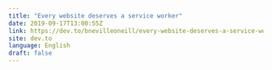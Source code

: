 ```yaml
---
title: "Every website deserves a service worker"
date: 2019-09-17T13:00:55Z
link: https://dev.to/bnevilleoneill/every-website-deserves-a-service-worker-3gbj?utm_medium=RSS&utm_source=news.12bit.vn
site: dev.to
language: English
draft: false
---
```

